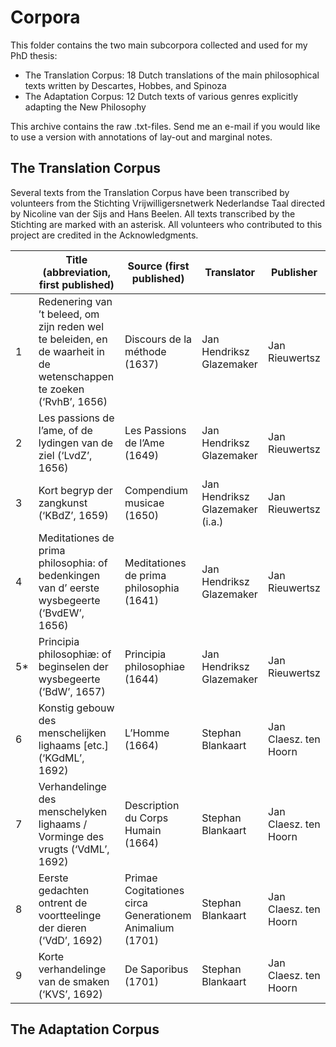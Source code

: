 # Corpora
This folder contains the two main subcorpora collected and used for my PhD thesis: 
+ The Translation Corpus: 18 Dutch translations of the main philosophical texts written by Descartes, Hobbes, and Spinoza
+ The Adaptation Corpus: 12 Dutch texts of various genres explicitly adapting the New Philosophy

This archive contains the raw .txt-files. Send me an e-mail if you would like to use a version with annotations of lay-out and marginal notes. 

## The Translation Corpus
Several texts from the Translation Corpus have been transcribed by volunteers from the Stichting Vrijwilligersnetwerk Nederlandse Taal directed by Nicoline van der Sijs and Hans Beelen. All texts transcribed by the Stichting are marked with an asterisk. All volunteers who contributed to this project are credited in the Acknowledgments.

|       | Title (abbreviation, first published) |Source (first published)|Translator|Publisher|
| ----------- | ----------- | ----------- | ----------- |----------- |
|1|Redenering van ’t beleed, om zijn reden wel te beleiden, en de waarheit in de wetenschappen te zoeken (‘RvhB’, 1656)|Discours de la méthode (1637)|Jan Hendriksz Glazemaker|Jan Rieuwertsz|
|2|Les passions de l’ame, of de lydingen van de ziel (‘LvdZ’, 1656)|Les Passions de l’Ame (1649)|Jan Hendriksz Glazemaker|Jan Rieuwertsz|
|3|Kort begryp der zangkunst (‘KBdZ’, 1659)|Compendium musicae (1650)|Jan Hendriksz Glazemaker (i.a.)|Jan Rieuwertsz|
|4|Meditationes de prima philosophia: of bedenkingen van d’ eerste wysbegeerte (‘BvdEW’, 1656)|Meditationes de prima philosophia (1641)|Jan Hendriksz Glazemaker|Jan Rieuwertsz|
|5*|Principia philosophiæ: of beginselen der wysbegeerte (‘BdW’, 1657)|Principia philosophiae (1644)|Jan Hendriksz Glazemaker|Jan Rieuwertsz|
|6|Konstig gebouw des menschelijken lighaams [etc.] (‘KGdML’, 1692)|L’Homme (1664)|Stephan Blankaart|Jan Claesz. ten Hoorn|
|7|Verhandelinge des menschelyken lighaams / Vorminge des vrugts (‘VdML’, 1692)|Description du Corps Humain (1664)|Stephan Blankaart|Jan Claesz. ten Hoorn|
|8|Eerste gedachten ontrent de voortteelinge der dieren (‘VdD’, 1692)|Primae Cogitationes circa Generationem Animalium (1701)|Stephan Blankaart|Jan Claesz. ten Hoorn|
|9|Korte verhandelinge van de smaken (‘KVS’, 1692)|De Saporibus (1701)|Stephan Blankaart|Jan Claesz. ten Hoorn|

## The Adaptation Corpus
